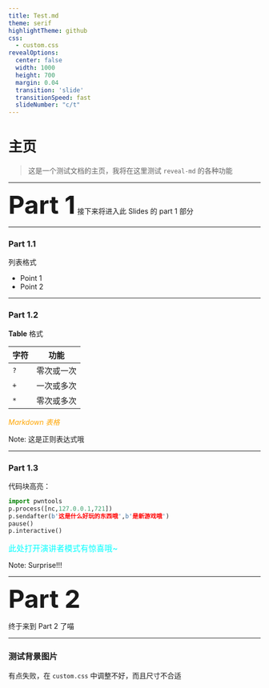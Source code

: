 ```yaml
---
title: Test.md
theme: serif
highlightTheme: github
css: 
  - custom.css
revealOptions:
  center: false
  width: 1000
  height: 700
  margin: 0.04
  transition: 'slide'
  transitionSpeed: fast
  slideNumber: "c/t"
---
```


# 主页

> 这是一个测试文档的主页，我将在这里测试 `reveal-md` 的各种功能



---

<div class="middle center">
<div style="width: 100%">
<font style="font-weight: 700;font-size: 50px">Part 1</font>
接下来将进入此 Slides 的 part 1 部分
</div>
</div>

----

### Part 1.1

列表格式

- Point 1
- Point 2

----

### Part 1.2

**Table** 格式

| 字符 | 功能       |
| ---- | ---------- |
| `?`  | 零次或一次 |
| `+`  | 一次或多次 |
| `*`  | 零次或多次 |

*<font color='orange'> Markdown 表格</font>*

Note: 这是正则表达式哦

----

### Part 1.3

代码块高亮：

```python [1|2-5]
import pwntools
p.process([nc,127.0.0.1,721])
p.sendafter(b'这是什么好玩的东西哦',b'是新游戏哦')
pause()
p.interactive()
```

<font size="3" color='cyan'>此处打开演讲者模式有惊喜哦~</font>

Note: Surprise!!!

---


<div class="middle center">
<div style="width: 100%">
<font style="font-weight: 700;font-size: 50px">Part 2</font>

终于来到 Part 2 了喵
</div>
</div>

----
<!-- .slide: data-background="bg.png" -->

### 测试背景图片

有点失败，在 `custom.css` 中调整不好，而且尺寸不合适





